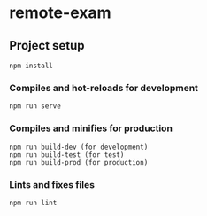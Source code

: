 # remote-exam

## Project setup
```
npm install
```

### Compiles and hot-reloads for development
```
npm run serve
```

### Compiles and minifies for production
```
npm run build-dev (for development)
npm run build-test (for test)
npm run build-prod (for production)
```

### Lints and fixes files
```
npm run lint
```
